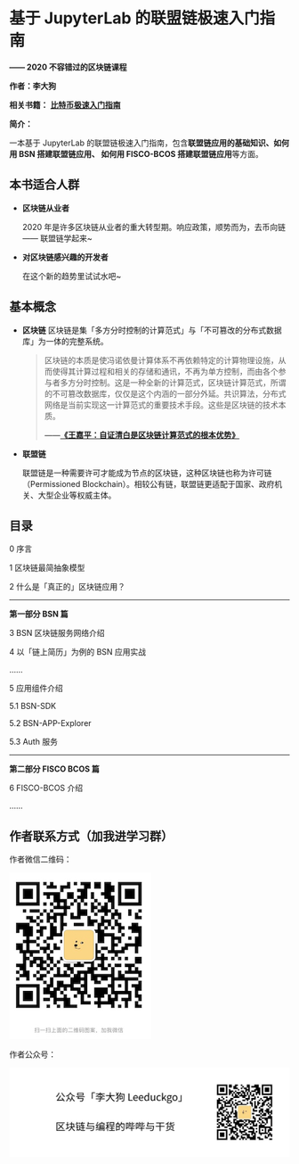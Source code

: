 # 基于 JupyterLab 的联盟链极速入门指南

**—— 2020 不容错过的区块链课程**

**作者：李大狗**

**相关书籍：**
**[比特币极速入门指南](https://github.com/leeduckgo/bitcoin_elementary_course_based_on_jupyterlab)**

**简介：**

一本基于 JupyterLab 的联盟链极速入门指南，包含**联盟链应用的基础知识、如何用 BSN 搭建联盟链应用、 如何用 FISCO-BCOS 搭建联盟链应用**等方面。

## 本书适合人群

- **区块链从业者**

  2020 年是许多区块链从业者的重大转型期。响应政策，顺势而为，去币向链 —— 联盟链学起来~

- **对区块链感兴趣的开发者**

  在这个新的趋势里试试水吧~

## 基本概念

- **区块链**
  区块链是集「多方分时控制的计算范式」与「不可篡改的分布式数据库」为一体的完整系统。
  
  > 区块链的本质是使冯诺依曼计算体系不再依赖特定的计算物理设施，从而使得其计算过程和相关的存储和通讯，不再为单方控制，而由各个参与者多方分时控制。这是一种全新的计算范式，区块链计算范式，所谓的不可篡改数据库，仅仅是这个内涵的一部分外延。共识算法，分布式网络是当前实现这一计算范式的重要技术手段。这些是区块链的技术本质。
  >
  > **——[《王嘉平：自证清白是区块链计算范式的根本优势》](https://www.chainnews.com/articles/212885581677.htm)**

- **联盟链**

  联盟链是一种需要许可才能成为节点的区块链，这种区块链也称为许可链（Permissioned Blockchain）。相较公有链，联盟链更适配于国家、政府机关、大型企业等权威主体。

## 目录

0 序言

1 区块链最简抽象模型

2 什么是「真正的」区块链应用？

---

**第一部分 BSN 篇**

3 BSN 区块链服务网络介绍

4 以「链上简历」为例的 BSN 应用实战

……

5 应用组件介绍

5.1 BSN-SDK

5.2 BSN-APP-Explorer

5.3 Auth 服务

---

**第二部分 FISCO BCOS 篇**

6 FISCO-BCOS 介绍

……

## 作者联系方式（加我进学习群）

作者微信二维码：

![qr_code](pics/qr_code.jpg)

作者公众号：

![大狗哔哔](pics/大狗哔哔.jpeg)

